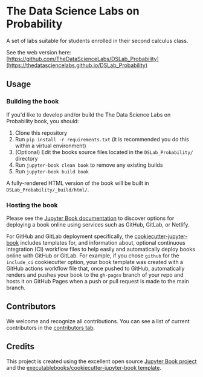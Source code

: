 # The Data Science Labs on Probability

A set of labs suitable for students enrolled in their second calculus class.

See the web version here: [https://github.com/TheDataScienceLabs/DSLab_Probability](https://thedatasciencelabs.github.io/DSLab_Probability)

## Usage

### Building the book

If you'd like to develop and/or build the The Data Science Labs on Probability book, you should:

1. Clone this repository
2. Run `pip install -r requirements.txt` (it is recommended you do this within a virtual environment)
3. (Optional) Edit the books source files located in the `DSLab_Probability/` directory
4. Run `jupyter-book clean book` to remove any existing builds
5. Run `jupyter-book build book`

A fully-rendered HTML version of the book will be built in `DSLab_Probability/_build/html/`.

### Hosting the book

Please see the [Jupyter Book documentation](https://jupyterbook.org/publish/web.html) to discover options for deploying a book online using services such as GitHub, GitLab, or Netlify.

For GitHub and GitLab deployment specifically, the [cookiecutter-jupyter-book](https://github.com/executablebooks/cookiecutter-jupyter-book) includes templates for, and information about, optional continuous integration (CI) workflow files to help easily and automatically deploy books online with GitHub or GitLab. For example, if you chose `github` for the `include_ci` cookiecutter option, your book template was created with a GitHub actions workflow file that, once pushed to GitHub, automatically renders and pushes your book to the `gh-pages` branch of your repo and hosts it on GitHub Pages when a push or pull request is made to the main branch.

## Contributors

We welcome and recognize all contributions. You can see a list of current contributors in the [contributors tab](https://github.com/TheDataScienceLabs/DSLab_Probability/graphs/contributors).

## Credits

This project is created using the excellent open source [Jupyter Book project](https://jupyterbook.org/) and the [executablebooks/cookiecutter-jupyter-book template](https://github.com/executablebooks/cookiecutter-jupyter-book).
